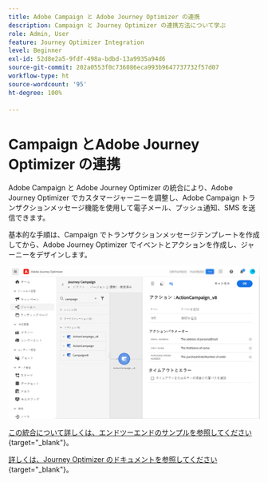 ```yaml
---
title: Adobe Campaign と Adobe Journey Optimizer の連携
description: Campaign と Journey Optimizer の連携方法について学ぶ
role: Admin, User
feature: Journey Optimizer Integration
level: Beginner
exl-id: 52d8e2a5-9fdf-498a-bdbd-13a9935a94d6
source-git-commit: 202a0553f0c736086eca993b9647737732f57d07
workflow-type: ht
source-wordcount: '95'
ht-degree: 100%

---
```


# Campaign とAdobe Journey Optimizer の連携

Adobe Campaign と Adobe Journey Optimizer の統合により、Adobe Journey Optimizer でカスタマージャーニーを調整し、Adobe Campaign トランザクションメッセージ機能を使用して電子メール、プッシュ通知、SMS を送信できます。

基本的な手順は、Campaign でトランザクションメッセージテンプレートを作成してから、Adobe Journey Optimizer でイベントとアクションを作成し、ジャーニーをデザインします。


![](assets/ajo-integration.png)


[この統合について詳しくは、エンドツーエンドのサンプルを参照してください](https://experienceleague.adobe.com/ja/docs/journey-optimizer/using/orchestrate-journeys/journey-use-cases/business-use-cases/ajo-ac){target="_blank"}。


[詳しくは、Journey Optimizer のドキュメントを参照してください](https://experienceleague.adobe.com/ja/docs/journey-optimizer/using/orchestrate-journeys/about-journey-building/using-adobe-campaign-v7-v8){target="_blank"}。
